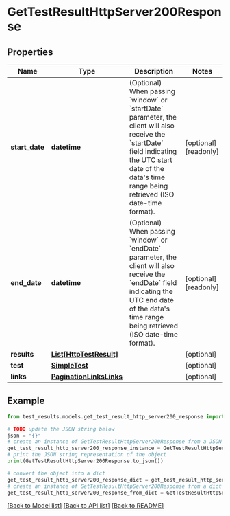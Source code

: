 # GetTestResultHttpServer200Response


## Properties

Name | Type | Description | Notes
------------ | ------------- | ------------- | -------------
**start_date** | **datetime** | (Optional) When passing &#x60;window&#x60; or &#x60;startDate&#x60; parameter,  the client will also receive the &#x60;startDate&#x60; field indicating the UTC start date of the data&#39;s time range being retrieved  (ISO date-time format). | [optional] [readonly] 
**end_date** | **datetime** | (Optional) When passing &#x60;window&#x60; or &#x60;endDate&#x60; parameter,  the client will also receive the &#x60;endDate&#x60; field indicating the UTC end date of the data&#39;s time range being retrieved  (ISO date-time format). | [optional] [readonly] 
**results** | [**List[HttpTestResult]**](HttpTestResult.md) |  | [optional] 
**test** | [**SimpleTest**](SimpleTest.md) |  | [optional] 
**links** | [**PaginationLinksLinks**](PaginationLinksLinks.md) |  | [optional] 

## Example

```python
from test_results.models.get_test_result_http_server200_response import GetTestResultHttpServer200Response

# TODO update the JSON string below
json = "{}"
# create an instance of GetTestResultHttpServer200Response from a JSON string
get_test_result_http_server200_response_instance = GetTestResultHttpServer200Response.from_json(json)
# print the JSON string representation of the object
print(GetTestResultHttpServer200Response.to_json())

# convert the object into a dict
get_test_result_http_server200_response_dict = get_test_result_http_server200_response_instance.to_dict()
# create an instance of GetTestResultHttpServer200Response from a dict
get_test_result_http_server200_response_from_dict = GetTestResultHttpServer200Response.from_dict(get_test_result_http_server200_response_dict)
```
[[Back to Model list]](../README.md#documentation-for-models) [[Back to API list]](../README.md#documentation-for-api-endpoints) [[Back to README]](../README.md)


